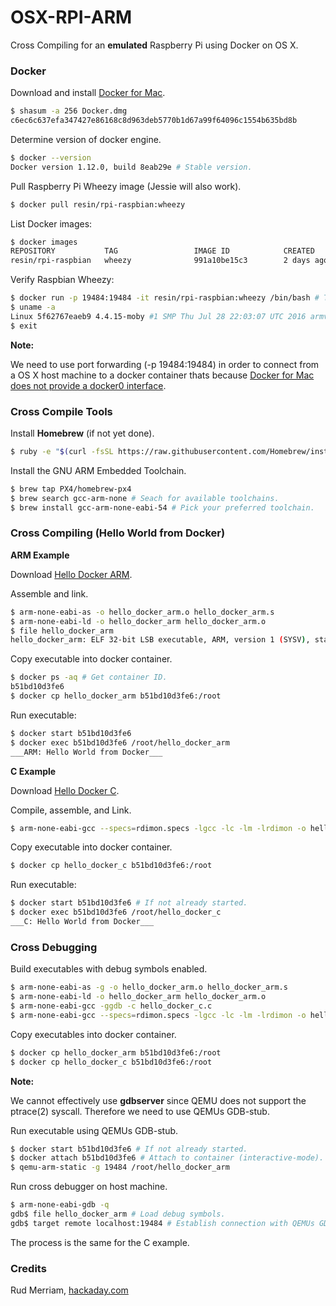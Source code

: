 # OSX-RPI-ARM
Cross Compiling for an **emulated** Raspberry Pi using Docker on OS X.

### Docker

Download and install [Docker for Mac](https://www.docker.com/products/docker#/mac).

```sh
$ shasum -a 256 Docker.dmg
c6ec6c637efa347427e86168c8d963deb5770b1d67a99f64096c1554b635bd8b
```

Determine version of docker engine.

```sh
$ docker --version
Docker version 1.12.0, build 8eab29e # Stable version.
```

Pull Raspberry Pi Wheezy image (Jessie will also work).

```sh
$ docker pull resin/rpi-raspbian:wheezy
```

List Docker images:

```sh
$ docker images
REPOSITORY           TAG                 IMAGE ID            CREATED             SIZE
resin/rpi-raspbian   wheezy              991a10be15c3        2 days ago          84.5 MB
```

Verify Raspbian Wheezy:

```sh
$ docker run -p 19484:19484 -it resin/rpi-raspbian:wheezy /bin/bash # This also creates a persistent container ID.
$ uname -a
Linux 5f62767eaeb9 4.4.15-moby #1 SMP Thu Jul 28 22:03:07 UTC 2016 armv7l GNU/Linux
$ exit
```

**Note:**

We need to use port forwarding (-p 19484:19484) in order to connect from a OS X host machine to a docker container thats because [Docker for Mac does not provide a docker0 interface](https://github.com/docker/docker/issues/22753).

### Cross Compile Tools

Install **Homebrew** (if not yet done).

```sh
$ ruby -e "$(curl -fsSL https://raw.githubusercontent.com/Homebrew/install/master/install)"
```

Install the GNU ARM Embedded Toolchain.

```sh
$ brew tap PX4/homebrew-px4
$ brew search gcc-arm-none # Seach for available toolchains.
$ brew install gcc-arm-none-eabi-54 # Pick your preferred toolchain.
```

### Cross Compiling (Hello World from Docker)

**ARM Example**

Download [Hello Docker ARM](https://raw.githubusercontent.com/b2bSec/OSX-RPI-ARM/master/hello_docker_arm.s).

Assemble and link.

```sh
$ arm-none-eabi-as -o hello_docker_arm.o hello_docker_arm.s
$ arm-none-eabi-ld -o hello_docker_arm hello_docker_arm.o
$ file hello_docker_arm
hello_docker_arm: ELF 32-bit LSB executable, ARM, version 1 (SYSV), statically linked, not stripped
```

Copy executable into docker container.

```sh
$ docker ps -aq # Get container ID.
b51bd10d3fe6
$ docker cp hello_docker_arm b51bd10d3fe6:/root
```

Run executable:

```sh
$ docker start b51bd10d3fe6
$ docker exec b51bd10d3fe6 /root/hello_docker_arm
___ARM: Hello World from Docker___
```

**C Example**

Download [Hello Docker C](https://raw.githubusercontent.com/b2bSec/OSX-RPI-ARM/master/hello_docker_c.c).

Compile, assemble, and Link.

```sh
$ arm-none-eabi-gcc --specs=rdimon.specs -lgcc -lc -lm -lrdimon -o hello_docker_c hello_docker_c.c
```

Copy executable into docker container.

```sh
$ docker cp hello_docker_c b51bd10d3fe6:/root
```

Run executable:

```sh
$ docker start b51bd10d3fe6 # If not already started.
$ docker exec b51bd10d3fe6 /root/hello_docker_c
___C: Hello World from Docker___
```

### Cross Debugging

Build executables with debug symbols enabled.

```sh
$ arm-none-eabi-as -g -o hello_docker_arm.o hello_docker_arm.s
$ arm-none-eabi-ld -o hello_docker_arm hello_docker_arm.o
$ arm-none-eabi-gcc -ggdb -c hello_docker_c.c
$ arm-none-eabi-gcc --specs=rdimon.specs -lgcc -lc -lm -lrdimon -o hello_docker_c hello_docker_c.o
```

Copy executables into docker container.

```sh
$ docker cp hello_docker_arm b51bd10d3fe6:/root
$ docker cp hello_docker_c b51bd10d3fe6:/root
```

**Note:**

We cannot effectively use **gdbserver** since QEMU does not support the ptrace(2) syscall.
Therefore we need to use QEMUs GDB-stub.

Run executable using QEMUs GDB-stub.

```sh
$ docker start b51bd10d3fe6 # If not already started.
$ docker attach b51bd10d3fe6 # Attach to container (interactive-mode).
$ qemu-arm-static -g 19484 /root/hello_docker_arm
```

Run cross debugger on host machine.

```sh
$ arm-none-eabi-gdb -q
gdb$ file hello_docker_arm # Load debug symbols.
gdb$ target remote localhost:19484 # Establish connection with QEMUs GDB-stub.
```

The process is the same for the C example.

### Credits

Rud Merriam, [hackaday.com](http://hackaday.com/2016/02/03/code-craft-cross-compiling-for-the-raspberry-pi/)

